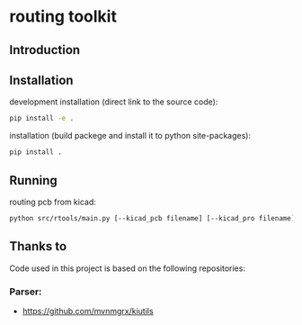 ﻿# routing toolkit


## Introduction

## Installation
development installation (direct link to the source code):
```bash
pip install -e .
```
installation (build packege and install it to python site-packages):
```bash
pip install .
```

## Running
routing pcb from kicad:
```bash
python src/rtools/main.py [--kicad_pcb filename] [--kicad_pro filename] [--save_file filename]
```

## Thanks to
Code used in this project is based on the following repositories: 

### Parser:
- https://github.com/mvnmgrx/kiutils
